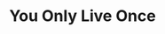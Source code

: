 ---
ee_id: '4137'
site: '1'
type: '5'
title: You Only Live Once
url: you-only-live-once
year: '2014'
venue: SOHO Holiday Inn, Grand Lafyette Conference Room, NY
pitch: Debut Arcangel Surfware pop-up / first show of all new work in a few years
  in NYC (since my Whitney show) ...... :-/
ps:
imgs: yolo-2014-03-install-001-database-DG.jpg,yolo-2014-03-install-005-database-DG.jpg,yolo-2014-03-install-002-database-DG.jpg,yolo-2014-03-install-006-database-DG.jpg,yolo-2014-03-install-007-database-DG.jpg,yolo-2014-03-install-014-database-DG.jpg,yolo-2014-03-install-026-database-DG.jpg,yolo-2014-03-install-031-database-DG.jpg,yolo-2014-03-install-037-database-DG.jpg,yolo-2014-03-install-039-database-DG.jpg,yolo-2014-03-install-052-database-DG.jpg,yolo-2014-03-install-051-database-DG.jpg,yolo-2014-03-install-060-database-DG.jpg,yolo-2014-03-install-059-database-DG.jpg,yolo-2014-03-install-071-database-DG.jpg,yolo-2014-03-install-075-database-DG.jpg,yolo-2014-03-install-073-database-DG.jpg,yolo-2014-03-install-082-database-DG.jpg,yolo-2014-03-install-084-database-DG.jpg
things: "[144] [2010-076-sports-products] 2010-076 Sports Products,[2213] [2011-193-various-books-various-scents1]
  2011-193 Various Books, Various Scents,[2216] [2012-031-originals] 2012-031 Originals,[4111]
  [2013-117-the-source-desktop-wireform] 2013 117 The Source Desktop Wireform,[4112]
  [2013-133-the-source-issue-3-i-shot-andy-warhol] 2013 133 The Source Issue 3 I Shot
  Andy Warhol,[4113] [20130168-the-source-issue-4-on-and-on] 20130168 The Source Issue
  4 On and On,[4114] [2013-138-the-source-pizza-party] 2013 138 The Source Pizza Party,[4138]
  [2013-115-24-Dances-For-The-Electric-Piano] 2013-115 24 Dances For The Electric
  Piano (SRF-001),[4139] [2013-219-24-dances-for-the-electric-piano-long-sleeve-silkscreened-t-shirt]
  2013-219 24 Dances For The Electric Piano Long-Sleeve Silkscreened T-Shirt (SRF-012),[4140]
  [2013-221-24-dances-for-electric-piano-drawing-srf-013] 2013-221 24 Dances for Electric
  Piano (Drawing) (SRF-013),[4141] [2014-004-spectrum-yin-yang-crest-t-shirt-srf-002]
  2014-004 Spectrum Yin-Yang Crest- T-Shirt (SRF-002),[4142] [2014-005-spectrum-yin-yang-crest-hoodie-srf-003]
  2014-005 Spectrum Yin-Yang Crest Hoodie (SRF-003),[4143] [2014-006-signature-front-back-sweatpants-srf-004]
  2014-006 Signature Front/Back Sweatpants (SRF-004),[4144] [2014-007-fitted-otto-flexfit-hat-srf-005]
  2014-007 Fitted Otto Flexfit Hat (SRF-005),[4145] [2014-008-photoshop-gradient-demonstration-iphone-case-srf-006]
  2014-008 Photoshop Gradient Demonstration iPhone Case (SRF-006),[4146] [2014-009-photoshop-gradient-demonstration-ipad-case-srf-007]
  2014-009 Photoshop Gradient Demonstration iPad Case (SRF-007),[4147] [2014-013-photoshop-gradient-demonstration-bedsheets-srf-011]
  2014-013 Photoshop Gradient Demonstration Bedsheets (SRF-011),[4148] [2014-025-you-only-live-once-poster-srf-018]
  2014-025 You Only Live Once Poster (SRF-018),[4149] [2012-160-euphoria] 2012-160
  Euphoria,[4150] [2014-060-dvd-power-tower-80-by-sharper-image-design] 2014-060 DVD
  Power Tower 80 by Sharper Image Design,[4151] [2012-117-express-yourself-clearly]
  2012-117 Express Yourself Clearly,[4152] [2013-062-Express-Yourself-Clearly] 2013-062
  Express Yourself Clearly"
layout: shows
---